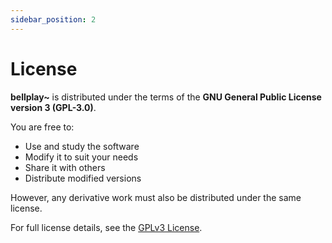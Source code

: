 ```yaml
---
sidebar_position: 2
---
```


# License

**bellplay~** is distributed under the terms of the **GNU General Public License version 3 (GPL-3.0)**.

You are free to:

- Use and study the software
- Modify it to suit your needs
- Share it with others
- Distribute modified versions

However, any derivative work must also be distributed under the same license.

For full license details, see the [GPLv3 License](https://www.gnu.org/licenses/gpl-3.0.en.html).
